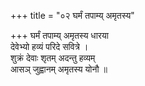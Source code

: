+++
title = "०२ घर्मं तपाम्य् अमृतस्य"

+++
घर्मं तपाम्य् अमृतस्य धारया  
देवेभ्यो हव्यं परिदे सवित्रे ।  
शुक्रं देवाः शृतम् अदन्तु हव्यम्  
आसञ् जुह्वानम् अमृतस्य योनौ ॥